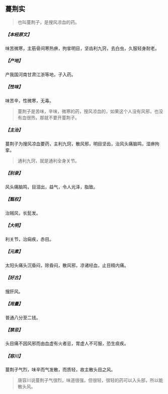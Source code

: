 ## 蔓荆实

> 也叫蔓荆子，是搜风凉血的药。

##### 【本经原文】
味苦微寒，主筋骨间寒热痹，拘挛明目，坚齿利九窍，去白虫，久服轻身耐老。
##### 【产地】
产我国河南甘肃江浙等地，子入药。
##### 【性味】
味苦辛，性微寒，无毒。

> 蔓荆子是苦味，辛味，微寒的药，搜风凉血的，如果这个人没有风邪，也没有血很热，那就不要开蔓荆子。

##### 【主治】
蔓荆子为搜风凉血要药，主利九窍，散风邪，明目坚齿，治风头痛脑鸣，湿痹拘挛。

> 通利九窍，就是通利全身关节。

##### 【别录】
风头痛脑鸣，目泪出，益气，令人光泽，脂致。
##### 【甄权】
治贼风，长髭发。
##### 【大明】
利关节，治痫疾，赤目。
##### 【元素】
太阳头痛头沉昏闷，除昏闷，散风邪，凉诸经血，止目精内痛。
##### 【好古】
搜肝风。
##### 【用量】
普通八分至二钱。
##### 【禁忌】
头目痛不因风邪而由血虚有火者忌，胃虚人不可服，恐生痰疾。
##### 【容川】
蔓荆子气烈，味辛而气发散，而质轻，故主散头目之风。

> 唐容川说蔓荆子气很烈，味道很强，但很轻，很轻的药可以入头部，所以能散头风。‍